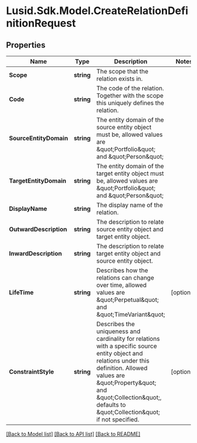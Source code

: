 # Lusid.Sdk.Model.CreateRelationDefinitionRequest

## Properties

Name | Type | Description | Notes
------------ | ------------- | ------------- | -------------
**Scope** | **string** | The scope that the relation exists in. | 
**Code** | **string** | The code of the relation. Together with the scope this uniquely defines the relation. | 
**SourceEntityDomain** | **string** | The entity domain of the source entity object must be, allowed values are \&quot;Portfolio\&quot; and \&quot;Person\&quot; | 
**TargetEntityDomain** | **string** | The entity domain of the target entity object must be, allowed values are \&quot;Portfolio\&quot; and \&quot;Person\&quot; | 
**DisplayName** | **string** | The display name of the relation. | 
**OutwardDescription** | **string** | The description to relate source entity object and target entity object. | 
**InwardDescription** | **string** | The description to relate target entity object and source entity object. | 
**LifeTime** | **string** | Describes how the relations can change over time, allowed values are \&quot;Perpetual\&quot; and \&quot;TimeVariant\&quot; | [optional] 
**ConstraintStyle** | **string** | Describes the uniqueness and cardinality for relations with a specific source entity object and relations under this definition. Allowed values are \&quot;Property\&quot; and \&quot;Collection\&quot;, defaults to \&quot;Collection\&quot; if not specified. | [optional] 

[[Back to Model list]](../README.md#documentation-for-models) [[Back to API list]](../README.md#documentation-for-api-endpoints) [[Back to README]](../README.md)

